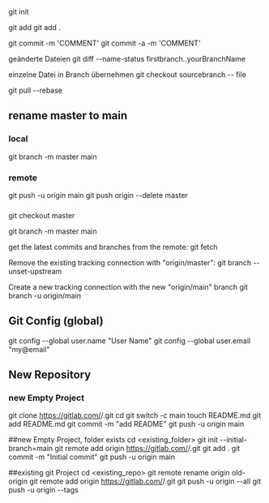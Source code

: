 git init

git add <FILE>
git add .

git commit -m 'COMMENT'
git commit -a -m 'COMMENT'

geänderte Dateien
git diff --name-status firstbranch..yourBranchName

einzelne Datei in Branch übernehmen
git checkout sourcebranch -- file

git pull --rebase

## rename master to main
### local
git branch -m master main

### remote
git push -u origin main
git push origin --delete master

###
git checkout master

git branch -m master main

get the latest commits and branches from the remote:
git fetch

Remove the existing tracking connection with "origin/master":
git branch --unset-upstream

Create a new tracking connection with the new "origin/main" branch
git branch -u origin/main


## Git Config (global)
git config --global user.name "User Name"
git config --global user.email "my@email"

## New Repository
### new Empty Project
git clone https://gitlab.com/<user>/<project>.git
cd <project>
git switch -c main
touch README.md
git add README.md
git commit -m "add README"
git push -u origin main

##new Empty Project, folder exists
cd <existing_folder>
git init --initial-branch=main
git remote add origin https://gitlab.com/<user>/<project>.git
git add .
git commit -m "Initial commit"
git push -u origin main

##existing git Project
cd <existing_repo>
git remote rename origin old-origin
git remote add origin https://gitlab.com/<user>/<project>.git
git push -u origin --all
git push -u origin --tags
